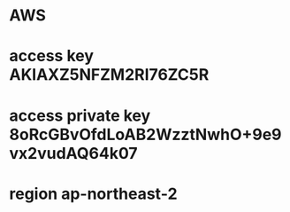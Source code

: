 # AWS
# access key AKIAXZ5NFZM2RI76ZC5R
# access private key 8oRcGBvOfdLoAB2WzztNwhO+9e9vx2vudAQ64k07
# region ap-northeast-2